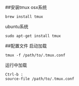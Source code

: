 ##安装tmux
osx系统
```bin
brew install tmux
```
ubuntu系统
```bin
sudo apt-get install tmux
```

##配置文件
启动加载
```bin
tmux -f /path/to/.tmux.conf
```
运行中加载
```bin
Ctrl-b :
source-file /path/to/.tmux.conf
```